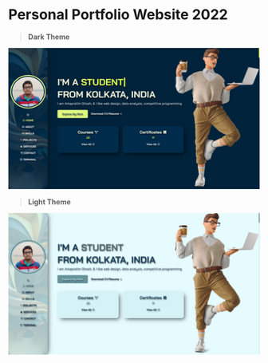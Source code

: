 # Personal Portfolio Website 2022

> <b>Dark Theme</b>
> 
![Dark theme](https://github.com/arkapg211002/arkapg211002.github.io/blob/main/s1.png)

> <b>Light Theme</b>
> 
![Light theme](https://github.com/arkapg211002/arkapg211002.github.io/blob/main/s2.png)


